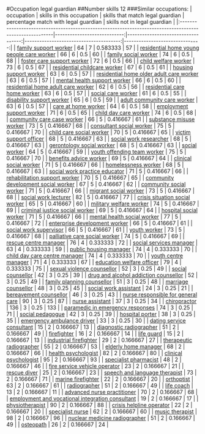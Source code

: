 #Occupation legal guardian
##Number skills 12
###Similar occupations:
| occupation                                                                                              |   skills in this occupation |   skills that match legal guardian |   percentage match with legal guardian |   skills not in legal guardian |
|:--------------------------------------------------------------------------------------------------------|----------------------------:|-----------------------------------:|---------------------------------------:|-------------------------------:|
| [family support worker](family_support_worker.md)                                                       |                          64 |                                  7 |                               0.583333 |                             57 |
| [residential home young people care worker](residential_home_young_people_care_worker.md)               |                          66 |                                  6 |                               0.5      |                             60 |
| [family social worker](family_social_worker.md)                                                         |                          74 |                                  6 |                               0.5      |                             68 |
| [foster care support worker](foster_care_support_worker.md)                                             |                          72 |                                  6 |                               0.5      |                             66 |
| [child welfare worker](child_welfare_worker.md)                                                         |                          73 |                                  6 |                               0.5      |                             67 |
| [residential childcare worker](residential_childcare_worker.md)                                         |                          67 |                                  6 |                               0.5      |                             61 |
| [housing support worker](housing_support_worker.md)                                                     |                          63 |                                  6 |                               0.5      |                             57 |
| [residential home older adult care worker](residential_home_older_adult_care_worker.md)                 |                          63 |                                  6 |                               0.5      |                             57 |
| [mental health support worker](mental_health_support_worker.md)                                         |                          66 |                                  6 |                               0.5      |                             60 |
| [residential home adult care worker](residential_home_adult_care_worker.md)                             |                          62 |                                  6 |                               0.5      |                             56 |
| [residential care home worker](residential_care_home_worker.md)                                         |                          63 |                                  6 |                               0.5      |                             57 |
| [social care worker](social_care_worker.md)                                                             |                          61 |                                  6 |                               0.5      |                             55 |
| [disability support worker](disability_support_worker.md)                                               |                          65 |                                  6 |                               0.5      |                             59 |
| [adult community care worker](adult_community_care_worker.md)                                           |                          63 |                                  6 |                               0.5      |                             57 |
| [care at home worker](care_at_home_worker.md)                                                           |                          64 |                                  6 |                               0.5      |                             58 |
| [employment support worker](employment_support_worker.md)                                               |                          71 |                                  6 |                               0.5      |                             65 |
| [child day care worker](child_day_care_worker.md)                                                       |                          74 |                                  6 |                               0.5      |                             68 |
| [community care case worker](community_care_case_worker.md)                                             |                          66 |                                  5 |                               0.416667 |                             61 |
| [substance misuse worker](substance_misuse_worker.md)                                                   |                          73 |                                  5 |                               0.416667 |                             68 |
| [consultant social worker](consultant_social_worker.md)                                                 |                          75 |                                  5 |                               0.416667 |                             70 |
| [child care social worker](child_care_social_worker.md)                                                 |                          70 |                                  5 |                               0.416667 |                             65 |
| [victim support officer](victim_support_officer.md)                                                     |                          68 |                                  5 |                               0.416667 |                             63 |
| [social work researcher](social_work_researcher.md)                                                     |                          68 |                                  5 |                               0.416667 |                             63 |
| [gerontology social worker](gerontology_social_worker.md)                                               |                          68 |                                  5 |                               0.416667 |                             63 |
| [social worker](social_worker.md)                                                                       |                          64 |                                  5 |                               0.416667 |                             59 |
| [youth offending team worker](youth_offending_team_worker.md)                                           |                          75 |                                  5 |                               0.416667 |                             70 |
| [benefits advice worker](benefits_advice_worker.md)                                                     |                          69 |                                  5 |                               0.416667 |                             64 |
| [clinical social worker](clinical_social_worker.md)                                                     |                          71 |                                  5 |                               0.416667 |                             66 |
| [homelessness worker](homelessness_worker.md)                                                           |                          68 |                                  5 |                               0.416667 |                             63 |
| [social work practice educator](social_work_practice_educator.md)                                       |                          71 |                                  5 |                               0.416667 |                             66 |
| [rehabilitation support worker](rehabilitation_support_worker.md)                                       |                          70 |                                  5 |                               0.416667 |                             65 |
| [community development social worker](community_development_social_worker.md)                           |                          67 |                                  5 |                               0.416667 |                             62 |
| [community social worker](community_social_worker.md)                                                   |                          71 |                                  5 |                               0.416667 |                             66 |
| [migrant social worker](migrant_social_worker.md)                                                       |                          73 |                                  5 |                               0.416667 |                             68 |
| [social work lecturer](social_work_lecturer.md)                                                         |                          82 |                                  5 |                               0.416667 |                             77 |
| [crisis situation social worker](crisis_situation_social_worker.md)                                     |                          65 |                                  5 |                               0.416667 |                             60 |
| [military welfare worker](military_welfare_worker.md)                                                   |                          74 |                                  5 |                               0.416667 |                             69 |
| [criminal justice social worker](criminal_justice_social_worker.md)                                     |                          69 |                                  5 |                               0.416667 |                             64 |
| [hospital social worker](hospital_social_worker.md)                                                     |                          71 |                                  5 |                               0.416667 |                             66 |
| [mental health social worker](mental_health_social_worker.md)                                           |                          77 |                                  5 |                               0.416667 |                             72 |
| [enterprise development worker](enterprise_development_worker.md)                                       |                          66 |                                  5 |                               0.416667 |                             61 |
| [social work supervisor](social_work_supervisor.md)                                                     |                          66 |                                  5 |                               0.416667 |                             61 |
| [youth worker](youth_worker.md)                                                                         |                          73 |                                  5 |                               0.416667 |                             68 |
| [palliative care social worker](palliative_care_social_worker.md)                                       |                          74 |                                  5 |                               0.416667 |                             69 |
| [rescue centre manager](rescue_centre_manager.md)                                                       |                          76 |                                  4 |                               0.333333 |                             72 |
| [social services manager](social_services_manager.md)                                                   |                          63 |                                  4 |                               0.333333 |                             59 |
| [public housing manager](public_housing_manager.md)                                                     |                          74 |                                  4 |                               0.333333 |                             70 |
| [child day care centre manager](child_day_care_centre_manager.md)                                       |                          74 |                                  4 |                               0.333333 |                             70 |
| [youth centre manager](youth_centre_manager.md)                                                         |                          71 |                                  4 |                               0.333333 |                             67 |
| [education welfare officer](education_welfare_officer.md)                                               |                          79 |                                  4 |                               0.333333 |                             75 |
| [sexual violence counsellor](sexual_violence_counsellor.md)                                             |                          52 |                                  3 |                               0.25     |                             49 |
| [social counsellor](social_counsellor.md)                                                               |                          42 |                                  3 |                               0.25     |                             39 |
| [drug and alcohol addiction counsellor](drug_and_alcohol_addiction_counsellor.md)                       |                          52 |                                  3 |                               0.25     |                             49 |
| [family planning counsellor](family_planning_counsellor.md)                                             |                          51 |                                  3 |                               0.25     |                             48 |
| [marriage counsellor](marriage_counsellor.md)                                                           |                          48 |                                  3 |                               0.25     |                             45 |
| [social work assistant](social_work_assistant.md)                                                       |                          24 |                                  3 |                               0.25     |                             21 |
| [bereavement counsellor](bereavement_counsellor.md)                                                     |                          46 |                                  3 |                               0.25     |                             43 |
| [nurse responsible for general care](nurse_responsible_for_general_care.md)                             |                          90 |                                  3 |                               0.25     |                             87 |
| [nurse assistant](nurse_assistant.md)                                                                   |                          37 |                                  3 |                               0.25     |                             34 |
| [chiropractor](chiropractor.md)                                                                         |                         136 |                                  3 |                               0.25     |                            133 |
| [paramedic in emergency responses](paramedic_in_emergency_responses.md)                                 |                          74 |                                  3 |                               0.25     |                             71 |
| [social pedagogue](social_pedagogue.md)                                                                 |                          42 |                                  3 |                               0.25     |                             39 |
| [hospital porter](hospital_porter.md)                                                                   |                          38 |                                  3 |                               0.25     |                             35 |
| [emergency ambulance driver](emergency_ambulance_driver.md)                                             |                          33 |                                  3 |                               0.25     |                             30 |
| [dating service consultant](dating_service_consultant.md)                                               |                          15 |                                  2 |                               0.166667 |                             13 |
| [diagnostic radiographer](diagnostic_radiographer.md)                                                   |                          51 |                                  2 |                               0.166667 |                             49 |
| [firefighter](firefighter.md)                                                                           |                          16 |                                  2 |                               0.166667 |                             14 |
| [life guard](life_guard.md)                                                                             |                          15 |                                  2 |                               0.166667 |                             13 |
| [industrial firefighter](industrial_firefighter.md)                                                     |                          29 |                                  2 |                               0.166667 |                             27 |
| [therapeutic radiographer](therapeutic_radiographer.md)                                                 |                          55 |                                  2 |                               0.166667 |                             53 |
| [elderly home manager](elderly_home_manager.md)                                                         |                          68 |                                  2 |                               0.166667 |                             66 |
| [health psychologist](health_psychologist.md)                                                           |                          82 |                                  2 |                               0.166667 |                             80 |
| [clinical psychologist](clinical_psychologist.md)                                                       |                          95 |                                  2 |                               0.166667 |                             93 |
| [specialist pharmacist](specialist_pharmacist.md)                                                       |                          48 |                                  2 |                               0.166667 |                             46 |
| [fire service vehicle operator](fire_service_vehicle_operator.md)                                       |                          23 |                                  2 |                               0.166667 |                             21 |
| [rescue diver](rescue_diver.md)                                                                         |                          25 |                                  2 |                               0.166667 |                             23 |
| [speech and language therapist](speech_and_language_therapist.md)                                       |                          73 |                                  2 |                               0.166667 |                             71 |
| [marine firefighter](marine_firefighter.md)                                                             |                          22 |                                  2 |                               0.166667 |                             20 |
| [orthoptist](orthoptist.md)                                                                             |                          63 |                                  2 |                               0.166667 |                             61 |
| [radiographer](radiographer.md)                                                                         |                          51 |                                  2 |                               0.166667 |                             49 |
| [life coach](life_coach.md)                                                                             |                          13 |                                  2 |                               0.166667 |                             11 |
| [advanced nurse practitioner](advanced_nurse_practitioner.md)                                           |                          70 |                                  2 |                               0.166667 |                             68 |
| [employment and vocational integration consultant](employment_and_vocational_integration_consultant.md) |                          19 |                                  2 |                               0.166667 |                             17 |
| [physiotherapist](physiotherapist.md)                                                                   |                          90 |                                  2 |                               0.166667 |                             88 |
| [crisis helpline operator](crisis_helpline_operator.md)                                                 |                          22 |                                  2 |                               0.166667 |                             20 |
| [specialist nurse](specialist_nurse.md)                                                                 |                          62 |                                  2 |                               0.166667 |                             60 |
| [music therapist](music_therapist.md)                                                                   |                          98 |                                  2 |                               0.166667 |                             96 |
| [nuclear medicine radiographer](nuclear_medicine_radiographer.md)                                       |                          51 |                                  2 |                               0.166667 |                             49 |
| [osteopath](osteopath.md)                                                                               |                          26 |                                  2 |                               0.166667 |                             24 |
